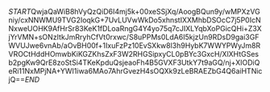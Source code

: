$START$QwjaQaWiB8hVyQzQiD6I4mj5k+00xeSSjXq/AoogBQun9y/wMPXzVGniy/cxNNWMU9TVG2IoqkG+7UvLUVwWkDo5xhnstIXXMhbDSOcC7j5P0IcNNxweUOHK9AfHrSr83KeK1fDLoaRngG4Y4yo75q7cJIXLYqbXoPGicQHi+Z3XjYrVMN+sONzItkJmRryhCfVt0rxwc/S8uPPMs0LdA6I5kjzUn9RDsD9gai3GFWVUJwe6vnAb/aOvBH00f+1IxuFzPz10EvSXkw8l3h9HybK7WWYPWyJm8RVROCtHddHOmwbKiKGZKhsZxF3W2RHGSipxyCL0pBYc3GxcH/XlXHtGSesb2pgKw9QrE8zoStSi4TKeKpduQsjeaoFh4B5GVXF3UtkY7t9aGQ/nj+XIODiQeRi11NxMPjNA+YWI1iwa6MAo7AhrGvezH4sOQXk9zLeBRAEZbG4Q6aiHTNicjQ==$END$